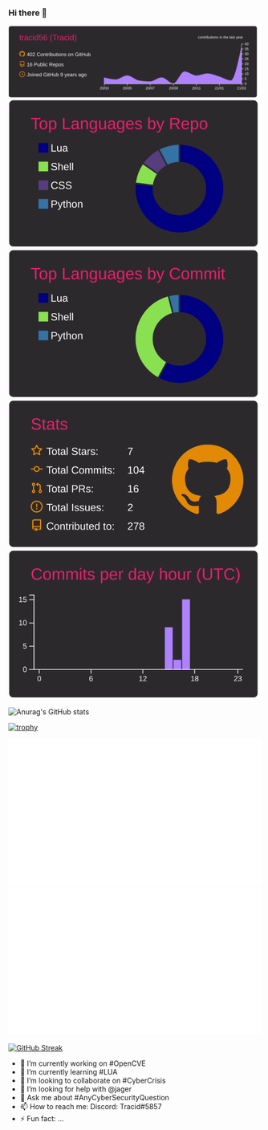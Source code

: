 ### Hi there 👋

![](https://github.com/tracid56/generateprofile/raw/master/profile-summary-card-output/monokai/0-profile-details.svg)
![](https://github.com/tracid56/generateprofile/raw/master/profile-summary-card-output/monokai/1-repos-per-language.svg)
![](https://github.com/tracid56/generateprofile/raw/master/profile-summary-card-output/monokai/2-most-commit-language.svg)
![](https://github.com/tracid56/generateprofile/raw/master/profile-summary-card-output/monokai/3-stats.svg)
![](https://github.com/tracid56/generateprofile/raw/master/profile-summary-card-output/monokai/4-productive-time.svg)

![Anurag's GitHub stats](https://github-readme-stats.vercel.app/api?username=tracid56&show_icons=true&theme=tokyonight)

[![trophy](https://github-profile-trophy.vercel.app/?username=tracid56&theme=onedark)](https://github.com/ryo-ma/github-profile-trophy)


![](https://github.com/tracid56/github-stats/blob/master/generated/overview.svg)
![](https://github.com/tracid56/github-stats/blob/master/generated/languages.svg)


[![GitHub Streak](https://github-readme-streak-stats.herokuapp.com/?user=tracid56)](https://github.com/DenverCoder1/github-readme-streak-stats)


- 🔭 I’m currently working on #OpenCVE
- 🌱 I’m currently learning #LUA
- 👯 I’m looking to collaborate on #CyberCrisis
- 🤔 I’m looking for help with @jager
- 💬 Ask me about #AnyCyberSecurityQuestion
- 📫 How to reach me: Discord: Tracid#5857
- ⚡ Fun fact: ...
